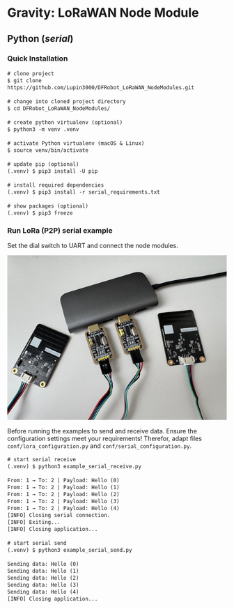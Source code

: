# Gravity: LoRaWAN Node Module 

## Python (_serial_)

### Quick Installation

```shell
# clone project
$ git clone https://github.com/Lupin3000/DFRobot_LoRaWAN_NodeModules.git

# change into cloned project directory
$ cd DFRobot_LoRaWAN_NodeModules/

# create python virtualenv (optional)
$ python3 -m venv .venv

# activate Python virtualenv (macOS & Linux)
$ source venv/bin/activate

# update pip (optional)
(.venv) $ pip3 install -U pip

# install required dependencies
(.venv) $ pip3 install -r serial_requirements.txt

# show packages (optional)
(.venv) $ pip3 freeze
```

### Run LoRa (P2P) serial example

Set the dial switch to UART and connect the node modules.

![serial connection example](img/serial_connection.jpg)

Before running the examples to send and receive data. Ensure the configuration settings meet your requirements! Therefor, adapt files `conf/lora_configuration.py` and `conf/serial_configuration.py`.

```shell
# start serial receive
(.venv) $ python3 example_serial_receive.py

From: 1 → To: 2 | Payload: Hello (0)
From: 1 → To: 2 | Payload: Hello (1)
From: 1 → To: 2 | Payload: Hello (2)
From: 1 → To: 2 | Payload: Hello (3)
From: 1 → To: 2 | Payload: Hello (4)
[INFO] Closing serial connection.
[INFO] Exiting...
[INFO] Closing application...

# start serial send
(.venv) $ python3 example_serial_send.py

Sending data: Hello (0)
Sending data: Hello (1)
Sending data: Hello (2)
Sending data: Hello (3)
Sending data: Hello (4)
[INFO] Closing application...
```
